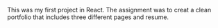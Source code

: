 This was my first project in React. The assignment was to creat a clean portfolio that includes three different pages and resume.